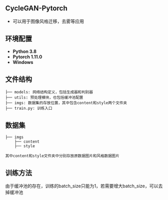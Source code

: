 ## **CycleGAN-Pytorch**

- 可以用于图像风格迁移，去雾等应用

## **环境配置**

- **Python 3.8**
- **Pytorch 1.11.0**
- **Windows**

## **文件结构**

```
├── models: 网络结构定义，包括生成器和判别器
├── utils: 预处理模块，也包括缓冲池配置
├── imgs: 数据集的存放位置，其中包含content和style两个文件夹
├── train.py: 训练入口
```

## 数据集

```
├── imgs
	├── content
	├── style

其中content和style文件夹中分别存放原数据图片和风格数据图片
```

## 训练方法

由于缓冲池的存在，训练的batch_size只能为1，若需要增大batch_size，可以去掉缓冲池